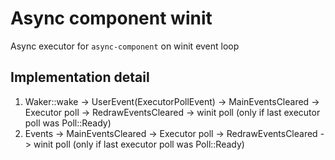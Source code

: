 # Async component winit
Async executor for `async-component` on winit event loop

## Implementation detail
1. Waker::wake -> UserEvent(ExecutorPollEvent) -> MainEventsCleared -> Executor poll -> RedrawEventsCleared -> winit poll (only if last executor poll was Poll::Ready)
2. Events -> MainEventsCleared -> Executor poll -> RedrawEventsCleared -> winit poll (only if last executor poll was Poll::Ready)